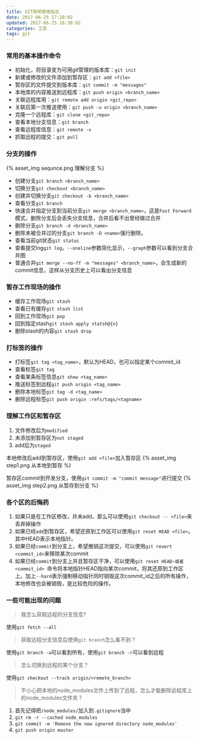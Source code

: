 ```yaml
---
title: GIT简明使用指北
date: 2017-06-25 17:20:02
updated: 2017-06-25 16:38:02
categories: 工具
tags: git
---
```


### 常用的基本操作命令
- 初始化，将目录变为可用git管理的版本库：`git init`
- 新建或修改的文件添加到暂存区：`git add <file>`
- 暂存区的文件提交到版本库：`git commit -m "messages"`
- 本地库的内容推送到远程库：`git push origin <branch_name>`
- 关联远程库用：`git remote add origin <git_repo>`
- 关联后第一次推送使用：`git push -u origin <branch_name>`
- 克隆一个远程库：`git clone <git_repo>`
- 查看本地分支信息：`git branch`
- 查看远程库信息：`git remote -v`
- 抓取远程的提交：`git pull`


### 分支的操作

{% asset_img sequnce.png 理解分支 %}

- 创建分支`git branch <branch_name>`
- 切换分支`git checkout <branch_name>`
- 创建并切换分支`git checkout -b <branch_name>`
- 查看分支`git branch`
- 快速合并指定分支到当前分支`git merge <branch_name>`，这是`Fast Forward`模式，删除分支后会丢失分支信息，合并后看不出曾经做过合并
- 删除分支`git branch -d <branch_name>`
- 删除未被合并过的分支`git branch -D <name>`强行删除。
- 查看当前git状态`git status`
- 查看提交log`git log`。`--oneline`参数简化显示，`--graph`参数可以看到分支合并图
- 普通合并`git merge --no-ff -m "messages" <branch_name>`，会生成新的commit信息，这样从分支历史上可以看出分支信息


### 暂存工作现场的操作
- 缓存工作现场`git stash`
- 查看已有缓存`git stash list`
- 回到工作现场`git pop`
- 回到指定stash`git stash apply statsh@{n}`
- 删除stash的内容`git stash drop`


### 打标签的操作
- 打标签`git tag <tag_name>`，默认为HEAD，也可以指定某个commit_id
- 查看标签`git tag`
- 查看某条标签信息`git show <tag_name>`
- 推送标签到远程`git push origin <tag_name>`
- 删除本地标签`git tag -d <tag_name>`
- 删除远程标签`git push origin :refs/tags/<tagname>`


### 理解工作区和暂存区

1. 文件修改后为`modified`
2. 未添加到暂存区为`not staged`
3. add后为`staged`

本地修改后add到暂存区，使用`git add <file>`加入暂存区
{% asset_img step1.png 从本地到暂存 %}

暂存区commit到开发分支，使用`git commit -m "commit message"`进行提交
{% asset_img step2.png 从暂存到分支 %}


### 各个区的后悔药

1. 如果只是在工作区修改，并未add，那么可以使用`git checkout -- <file>`来丢弃掉操作
2. 如果已经`add`到暂存区，希望还原到工作区可以使用`git reset HEAD <file>`。其中HEAD表示本地指针。
3. 如果已经`commit`到分支上，希望撤销这次提交，可以使用`git revert <commit_id>`来移除某次commit
4. 如果已经`commit`到分支上并且暂存区干净，可以使用`git reset HEAD~或者<commit_id> `命令将本地指针HEAD指向某次commit，将其还原到工作区上。加上`--hard`表示强制移动指针同时销毁这次commit_id之后的所有操作，本地修改也会被销毁，是比较危险的操作。


### 一些可能出现的问题
> 我怎么获取远程的分支信息?

使用`git fetch --all`

> 获取远程分支信息后使用`git branch`怎么看不到？

使用`git branch -a`可以看到所有，使用`git branch -r`可以看到远程

> 怎么切换到远程的某个分支？

使用`git checkout --track origin/<remote_branch>`

> 不小心把本地的node_modules文件上传到了远程，怎么才能删除远程库上的node_modules文件夹？

1. 首先记得把`/node_modules/`加入到`.gitignore`当中
2. `git rm -r --cached node_modules`
3. `git commit -m 'Remove the now ignored directory node_modules'`
4. `git push origin master`
